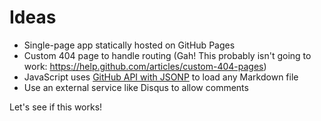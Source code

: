 Ideas
=====

- Single-page app statically hosted on GitHub Pages
- Custom 404 page to handle routing (Gah! This probably isn't going to work: https://help.github.com/articles/custom-404-pages)
- JavaScript uses [GitHub API with JSONP](http://developer.github.com/v3/#json-p-callbacks) to load any Markdown file
- Use an external service like Disqus to allow comments

Let's see if this works!
